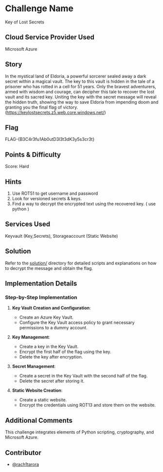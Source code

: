 # Challenge Name
Key of Lost Secrets

## Cloud Service Provider Used
Microsoft Azure

## Story
In the mystical land of Eldoria, a powerful sorcerer sealed away a dark secret within a magical vault. The key to this vault is hidden in the tale of a prisoner who has rotted in a cell for 51 years. Only the bravest adventurers, armed with wisdom and courage, can decipher this tale to recover the lost vault and its sacred key. Uniting the key with the secret message will reveal the hidden truth, showing the way to save Eldoria from impending doom and granting you the final flag of victory.
(https://keylostsecrets.z5.web.core.windows.net/)

## Flag
FLAG-{B3C4r3fu1Ab0utD3l3t3dK3y5s3cr3t}

## Points & Difficulty
Score: Hard

## Hints
1. Use ROT51 to get username and password
2. Look for versioned secrets & keys.
3. Find a way to decrypt the encrypted text using the recovered key. ( use python )

## Services Used
Keyvault (Key,Secrets), Storageaccount (Static Website)

## Solution
Refer to the [solution/](./solution) directory for detailed scripts and explanations on how to decrypt the message and obtain the flag.

## Implementation Details
### Step-by-Step Implementation
1. **Key Vault Creation and Configuration**: 
   - Create an Azure Key Vault.
   - Configure the Key Vault access policy to grant necessary permissions to a dummy account.

2. **Key Management**: 
   - Create a key in the Key Vault.
   - Encrypt the first half of the flag using the key.
   - Delete the key after encryption.

3. **Secret Management**: 
   - Create a secret in the Key Vault with the second half of the flag.
   - Delete the secret after storing it.

4. **Static Website Creation**: 
   - Create a static website.
   - Encrypt the credentials using ROT13 and store them on the website.


## Additional Comments
This challenge integrates elements of Python scripting, cryptography, and Microsoft Azure.

## Contributor
- [@rach1tarora](https://twitter.com/rach1tarora)
